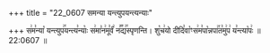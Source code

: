 +++
title = "22_0607 समन्या यन्त्युपयन्त्यन्याः"

+++
स꣢म꣣न्या꣡ यन्त्युप꣢꣯यन्त्य꣣न्याः꣡ स꣢मा꣣न꣢मू꣣र्वं꣢ न꣣꣬द्य꣢꣯स्पृणन्ति। शु꣡च꣢यो दीदि꣣वा꣡ꣳस꣢म꣣पा꣡न्नपा꣢꣯त꣣मु꣢प꣢ य꣣न्त्या꣡पः꣢ ॥ 22:0607 ॥

